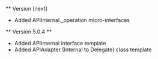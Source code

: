** Version [next]

- Added APIInternal._operation micro-interfaces

** Version 5.0.4 **

- Added APIInternal interface template
- Added APIAdapter (Internal to Delegate) class template
